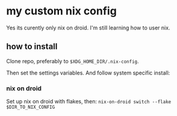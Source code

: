 # my custom nix config
Yes its curently only nix on droid.
I'm still learning how to user nix.

## how to install
Clone repo, preferably to ```$XDG_HOME_DIR/.nix-config```.

Then set the settings variables.
And follow system specific install:

### nix on droid
Set up nix on droid with flakes, then:
```nix-on-droid switch --flake $DIR_TO_NIX_CONFIG```

